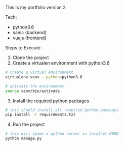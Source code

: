 This is my portfolio version 2

Tech:
- python3.6
- sanic (backend)
- vuejs (frontend)


Steps to Execute

1. Clone the project
2. Create a virtualen environment with python3.6
```sh
# create a virtual environment
virtualenv venv --python=python3.6

# activate the environment
source venv/bin/activate
```
3. Install the required python packages
```sh
# this should install all required python packages
pip install -r requirements.txt
```
4. Run the project
```sh
# this will spawn a python server in localhot:8000
python manage.py
```

